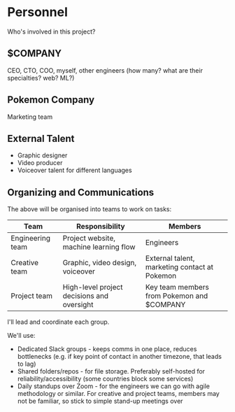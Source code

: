 # Personnel

Who's involved in this project?

## $COMPANY

CEO, CTO, COO, myself, other engineers (how many? what are their specialties? web? ML?)

## Pokemon Company

Marketing team

## External Talent

* Graphic designer
* Video producer
* Voiceover talent for different languages

## Organizing and Communications

The above will be organised into teams to work on tasks:

| Team | Responsibility | Members |
| ---  | ---            | ---     |
| Engineering team  | Project website, machine learning flow       | Engineers |
| Creative team     | Graphic, video design, voiceover                | External talent, marketing contact at Pokemon   |
| Project team      | High-level project decisions and oversight      | Key team members from Pokemon and $COMPANY |

I'll lead and coordinate each group.

We'll use:

* Dedicated Slack groups - keeps comms in one place, reduces bottlenecks (e.g. if key point of contact in another timezone, that leads to lag)
* Shared folders/repos - for file storage. Preferably self-hosted for reliability/accessibility (some countries block some services)
* Daily standups over Zoom - for the engineers we can go with agile methodology or similar. For creative and project teams, members may not be familiar, so stick to simple stand-up meetings over
